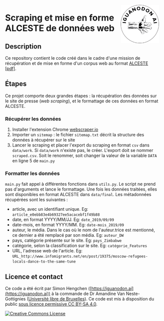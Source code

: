 <a href="https://iguanodon.ai"><img src="img/iguanodon.ai.png" width="125" height="125" align="right" /></a>

# Scraping et mise en forme ALCESTE de données web

## Description

Ce repository contient le code créé dans le cadre d'une mission de récupération et de mise en forme d'un corpus web au format [ALCESTE [pdf]](http://www.image-zafar.com/images/formatage_alceste.pdf). 

## Étapes

Ce projet comporte deux grandes étapes : la récupération des données sur le site de presse (_web scraping_), et le formattage de ces données en format ALCESTE. 

### Récupérer les données

1. Installer l'extension Chrome [webscraper.io](https://webscraper.io)
2. Importer un `sitemap` : le fichier `sitemap.txt` décrit la structure des données à récupérer sur le site
3. Lancer le scraping et placer l'export du scraping en format `csv` dans `data/work`. Si `data/work` n'existe pas, le créer. L'export doit se nommer `scraped.csv`. Soit le renommer, soit changer la valeur de la variable `DATA` en ligne 5 de `main.py`

### Formatter les données

`main.py` fait appel à différentes fonctions dans `utils.py`. Le script ne prend pas d'arguments et lance le formattage. Une fois les données traitées, elles sont disponibles en format ALCESTE dans `data/final`. Les métadonnées récupérées sont les suivantes : 

- article, avec un identifiant unique. Eg: `article_e0ebb83e4b69327ee5acacebf1f49b88`
- date, en format YYYY/MM/JJ. Eg: `date_2019/09/09`
- date-mois, en format YYYY/MM. Eg: `date-mois_2019/09` 
- auteur, le média. Dans le cas où le nom de l'auteur.trice est mentionné, ce dernier a été remplacé par son média. Eg: `auteur_DW`
- pays, catégorie présente sur le site. Eg: `pays_Zimbabwe`
- catégorie, selon la classification sur le site. Eg: `catégorie_Features`
- URL, l'adresse web de l'article. Eg: `URL_http://www.infomigrants.net/en/post/19375/moscow-refugees-locals-dance-to-the-same-tune`



## Licence et contact

Ce code a été écrit par Simon Hengchen ([https://iguanodon.ai](https://iguanodon.ai)) à la commande de Dr Amandine Van Neste-Gottignies ([Université libre de Bruxelles](https://germe.centresphisoc.ulb.be/fr/user/1579)). Ce code est mis à disposition du public <a rel="license" href="http://creativecommons.org/licenses/by-sa/4.0/">sous licence permissive CC BY-SA 4.0</a>. 


 <a rel="license" href="http://creativecommons.org/licenses/by-sa/4.0/"><img alt="Creative Commons License" style="border-width:0" src="https://i.creativecommons.org/l/by-sa/4.0/88x31.png" /></a>
